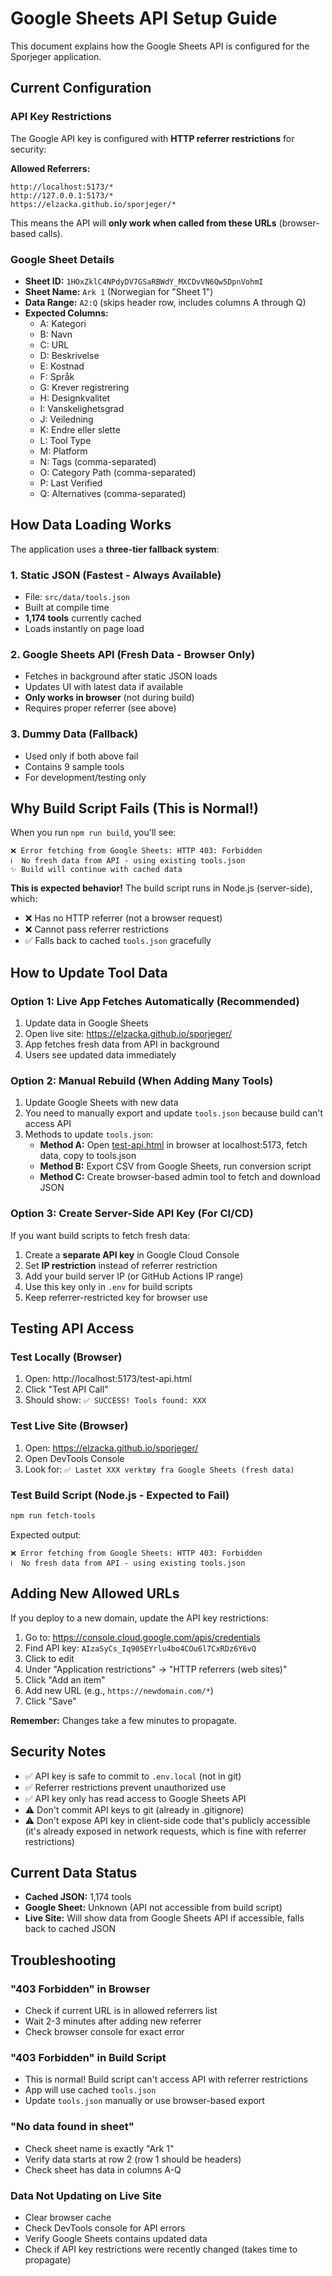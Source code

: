 # Google Sheets API Setup Guide

This document explains how the Google Sheets API is configured for the Sporjeger application.

## Current Configuration

### API Key Restrictions

The Google API key is configured with **HTTP referrer restrictions** for security:

**Allowed Referrers:**
```
http://localhost:5173/*
http://127.0.0.1:5173/*
https://elzacka.github.io/sporjeger/*
```

This means the API will **only work when called from these URLs** (browser-based calls).

### Google Sheet Details

- **Sheet ID:** `1HOxZklC4NPdyDV7GSaRBWdY_MXCDvVN6Qw5DpnVohmI`
- **Sheet Name:** `Ark 1` (Norwegian for "Sheet 1")
- **Data Range:** `A2:Q` (skips header row, includes columns A through Q)
- **Expected Columns:**
  - A: Kategori
  - B: Navn
  - C: URL
  - D: Beskrivelse
  - E: Kostnad
  - F: Språk
  - G: Krever registrering
  - H: Designkvalitet
  - I: Vanskelighetsgrad
  - J: Veiledning
  - K: Endre eller slette
  - L: Tool Type
  - M: Platform
  - N: Tags (comma-separated)
  - O: Category Path (comma-separated)
  - P: Last Verified
  - Q: Alternatives (comma-separated)

## How Data Loading Works

The application uses a **three-tier fallback system**:

### 1. Static JSON (Fastest - Always Available)
- File: `src/data/tools.json`
- Built at compile time
- **1,174 tools** currently cached
- Loads instantly on page load

### 2. Google Sheets API (Fresh Data - Browser Only)
- Fetches in background after static JSON loads
- Updates UI with latest data if available
- **Only works in browser** (not during build)
- Requires proper referrer (see above)

### 3. Dummy Data (Fallback)
- Used only if both above fail
- Contains 9 sample tools
- For development/testing only

## Why Build Script Fails (This is Normal!)

When you run `npm run build`, you'll see:

```
❌ Error fetching from Google Sheets: HTTP 403: Forbidden
ℹ️  No fresh data from API - using existing tools.json
✨ Build will continue with cached data
```

**This is expected behavior!** The build script runs in Node.js (server-side), which:
- ❌ Has no HTTP referrer (not a browser request)
- ❌ Cannot pass referrer restrictions
- ✅ Falls back to cached `tools.json` gracefully

## How to Update Tool Data

### Option 1: Live App Fetches Automatically (Recommended)
1. Update data in Google Sheets
2. Open live site: https://elzacka.github.io/sporjeger/
3. App fetches fresh data from API in background
4. Users see updated data immediately

### Option 2: Manual Rebuild (When Adding Many Tools)
1. Update Google Sheets with new data
2. You need to manually export and update `tools.json` because build can't access API
3. Methods to update `tools.json`:
   - **Method A:** Open [test-api.html](test-api.html) in browser at localhost:5173, fetch data, copy to tools.json
   - **Method B:** Export CSV from Google Sheets, run conversion script
   - **Method C:** Create browser-based admin tool to fetch and download JSON

### Option 3: Create Server-Side API Key (For CI/CD)
If you want build scripts to fetch fresh data:

1. Create a **separate API key** in Google Cloud Console
2. Set **IP restriction** instead of referrer restriction
3. Add your build server IP (or GitHub Actions IP range)
4. Use this key only in `.env` for build scripts
5. Keep referrer-restricted key for browser use

## Testing API Access

### Test Locally (Browser)
1. Open: http://localhost:5173/test-api.html
2. Click "Test API Call"
3. Should show: `✅ SUCCESS! Tools found: XXX`

### Test Live Site (Browser)
1. Open: https://elzacka.github.io/sporjeger/
2. Open DevTools Console
3. Look for: `✅ Lastet XXX verktøy fra Google Sheets (fresh data)`

### Test Build Script (Node.js - Expected to Fail)
```bash
npm run fetch-tools
```
Expected output:
```
❌ Error fetching from Google Sheets: HTTP 403: Forbidden
ℹ️  No fresh data from API - using existing tools.json
```

## Adding New Allowed URLs

If you deploy to a new domain, update the API key restrictions:

1. Go to: https://console.cloud.google.com/apis/credentials
2. Find API key: `AIzaSyCs_Iq905EYrlu4bo4COu6l7CxRDz6Y6vQ`
3. Click to edit
4. Under "Application restrictions" → "HTTP referrers (web sites)"
5. Click "Add an item"
6. Add new URL (e.g., `https://newdomain.com/*`)
7. Click "Save"

**Remember:** Changes take a few minutes to propagate.

## Security Notes

- ✅ API key is safe to commit to `.env.local` (not in git)
- ✅ Referrer restrictions prevent unauthorized use
- ✅ API key only has read access to Google Sheets API
- ⚠️ Don't commit API keys to git (already in .gitignore)
- ⚠️ Don't expose API key in client-side code that's publicly accessible (it's already exposed in network requests, which is fine with referrer restrictions)

## Current Data Status

- **Cached JSON:** 1,174 tools
- **Google Sheet:** Unknown (API not accessible from build script)
- **Live Site:** Will show data from Google Sheets API if accessible, falls back to cached JSON

## Troubleshooting

### "403 Forbidden" in Browser
- Check if current URL is in allowed referrers list
- Wait 2-3 minutes after adding new referrer
- Check browser console for exact error

### "403 Forbidden" in Build Script
- This is normal! Build script can't access API with referrer restrictions
- App will use cached `tools.json`
- Update `tools.json` manually or use browser-based export

### "No data found in sheet"
- Check sheet name is exactly "Ark 1"
- Verify data starts at row 2 (row 1 should be headers)
- Check sheet has data in columns A-Q

### Data Not Updating on Live Site
- Clear browser cache
- Check DevTools console for API errors
- Verify Google Sheets contains updated data
- Check if API key restrictions were recently changed (takes time to propagate)
